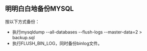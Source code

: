 ## 明明白白地备份MYSQL

按以下方式备份：

* 执行mysqldump --all-databases --flush-logs --master-data=2 > backup.sql
* 执行FLUSH_BIN_LOG，同时备份binlog文件。